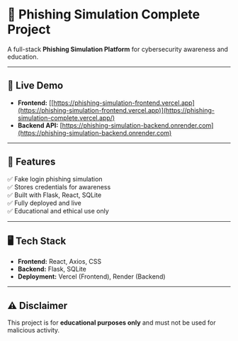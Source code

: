 
# 🎯 Phishing Simulation Complete Project

A full-stack **Phishing Simulation Platform** for cybersecurity awareness and education.

---

## 🚀 Live Demo

- **Frontend:** [[https://phishing-simulation-frontend.vercel.app](https://phishing-simulation-frontend.vercel.app)](https://phishing-simulation-complete.vercel.app/)
- **Backend API:** [https://phishing-simulation-backend.onrender.com](https://phishing-simulation-backend.onrender.com)

---

## 🌟 Features

✅ Fake login phishing simulation  
✅ Stores credentials for awareness  
✅ Built with Flask, React, SQLite  
✅ Fully deployed and live  
✅ Educational and ethical use only

---

## 🖥️ Tech Stack

- **Frontend:** React, Axios, CSS
- **Backend:** Flask, SQLite
- **Deployment:** Vercel (Frontend), Render (Backend)

---

## ⚠️ Disclaimer

This project is for **educational purposes only** and must not be used for malicious activity.
